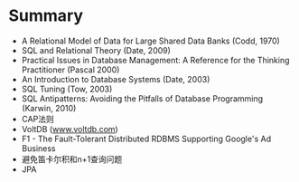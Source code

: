 # Summary
- A Relational Model of Data for Large Shared Data Banks (Codd, 1970)
- SQL and Relational Theory (Date, 2009)
- Practical Issues in Database Management: A Reference for the Thinking Practitioner (Pascal 2000)
- An Introduction to Database Systems (Date, 2003)
- SQL Tuning (Tow, 2003)
- SQL Antipatterns: Avoiding the Pitfalls of Database Programming (Karwin, 2010)
- CAP法则
- VoltDB (www.voltdb.com)
- F1 - The Fault-Tolerant Distributed RDBMS Supporting Google's Ad Business
- 避免笛卡尔积和n+1查询问题
- JPA
